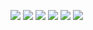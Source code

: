 ![](https://github.com/hfrpinto/tick_playbook/blob/master/tick_documentation/TICK_DOC-1.jpg)
![](https://github.com/hfrpinto/tick_playbook/blob/master/tick_documentation/TICK_DOC-2.jpg)
![](https://github.com/hfrpinto/tick_playbook/blob/master/tick_documentation/TICK_DOC-3.jpg)
![](https://github.com/hfrpinto/tick_playbook/blob/master/tick_documentation/TICK_DOC-4.jpg)
![](https://github.com/hfrpinto/tick_playbook/blob/master/tick_documentation/TICK_DOC-5.jpg)
![](https://github.com/hfrpinto/tick_playbook/blob/master/tick_documentation/TICK_DOC-6.jpg)
